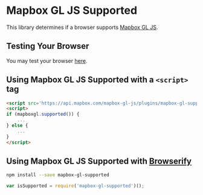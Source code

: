# Mapbox GL JS Supported

This library determines if a browser supports [Mapbox GL JS](http://github.com/mapbox/mapbox-gl-js).

## Testing Your Browser

You may test your browser [here](http://mapbox.github.io/mapbox-gl-supported).

## Using Mapbox GL JS Supported with a `<script>` tag

```html
<script src='https://api.mapbox.com/mapbox-gl-js/plugins/mapbox-gl-supported/v1.1.0/mapbox-gl-supported.js'></script>
<script>
if (mapboxgl.supported()) {
    ...
} else {
    ...
}
</script>
```

## Using Mapbox GL JS Supported with [Browserify](http://browserify.org/)

```bash
npm install --save mapbox-gl-supported
```

```js
var isSupported = require('mapbox-gl-supported')();
```
